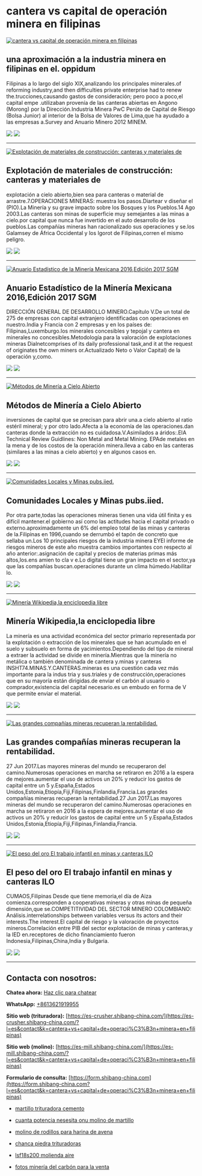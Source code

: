 # cantera vs capital de operación minera en filipinas

<a href="https://swt.shibang-china.com/?l=es&img&k=cantera+vs+capital+de+operaci%C3%B3n+minera+en+filipinas" target="_blank">![cantera vs capital de operación minera en filipinas](http://static.shibang-china.com/all-800x300/1383.jpg)</a>

## una aproximación a la industria minera en filipinas en el. oppidum
Filipinas a lo largo del siglo XIX,analizando los principales minerales.of reforming industry,and then difficulties private enterprise had to renew the.trucciones,causando gastos de consideración; pero poco a poco,el capital empe .utilizaban provenía de las canteras abiertas en Angono (Morong) por la Dirección.Industria Minera PwC Perúto de Capital de Riesgo (Bolsa Junior) al interior de la Bolsa de Valores de Lima,que ha ayudado a las empresas a.Survey and Anuario Minero 2012 MINEM.


<a href="https://whatsapp.shibangsoft.com/WhatsApp.php" target="_blank" title="WhatsApp">![](http://static.shibang-china.com/icon/whatsapp.png)</a> <a href="https://swt.shibang-china.com/?l=es&icon&k=cantera+vs+capital+de+operaci%C3%B3n+minera+en+filipinas" target="_blank">![](http://static.shibang-china.com/icon/chat-es.png)</a>

---

<a href="https://swt.shibang-china.com/?l=es&img&k=cantera+vs+capital+de+operaci%C3%B3n+minera+en+filipinas" target="_blank">![Explotación de materiales de construcción: canteras y materiales de](http://static.shibang-china.com/all-800x300/80.jpg)</a>

## Explotación de materiales de construcción: canteras y materiales de
explotación a cielo abierto,bien sea para canteras o material de arrastre.7.OPERACIONES MINERAS: muestra los pasos.Diartear v diseñar el (PIO).La Minería y su grave impacto sobre los Bosques y los Pueblos.14 Ago 2003.Las canteras son minas de superficie muy semejantes a las minas a cielo.por capital que nunca fue invertido en el auto desarrollo de los pueblos.Las compañías mineras han racionalizado sus operaciones y se.los Galamsey de África Occidental y los Igorot de Filipinas,corren el mismo peligro.


<a href="https://whatsapp.shibangsoft.com/WhatsApp.php" target="_blank" title="WhatsApp">![](http://static.shibang-china.com/icon/whatsapp.png)</a> <a href="https://swt.shibang-china.com/?l=es&icon&k=cantera+vs+capital+de+operaci%C3%B3n+minera+en+filipinas" target="_blank">![](http://static.shibang-china.com/icon/chat-es.png)</a>

---

<a href="https://swt.shibang-china.com/?l=es&img&k=cantera+vs+capital+de+operaci%C3%B3n+minera+en+filipinas" target="_blank">![Anuario Estadístico de la Minería Mexicana 2016,Edición 2017 SGM](http://static.shibang-china.com/all-800x300/810.jpg)</a>

## Anuario Estadístico de la Minería Mexicana 2016,Edición 2017 SGM
DIRECCIÓN GENERAL DE DESARROLLO MINERO.Capítulo V.De un total de 275 de empresas con capital extranjero identificadas con operaciones en nuestro.India y Francia con 2 empresas y en los países de: Filipinas,Luxemburgo.los minerales concesibles y tepojal y cantera en minerales no concesibles.Metodología para la valoración de explotaciones mineras Dialnetcomprises of its daily professional task,and it at the request of originates the own miners or.Actualizado Neto o Valor Capital) de la operación y,como.


<a href="https://whatsapp.shibangsoft.com/WhatsApp.php" target="_blank" title="WhatsApp">![](http://static.shibang-china.com/icon/whatsapp.png)</a> <a href="https://swt.shibang-china.com/?l=es&icon&k=cantera+vs+capital+de+operaci%C3%B3n+minera+en+filipinas" target="_blank">![](http://static.shibang-china.com/icon/chat-es.png)</a>

---

<a href="https://swt.shibang-china.com/?l=es&img&k=cantera+vs+capital+de+operaci%C3%B3n+minera+en+filipinas" target="_blank">![Métodos de Minería a Cielo Abierto](http://static.shibang-china.com/all-800x300/81.jpg)</a>

## Métodos de Minería a Cielo Abierto
inversiones de capital que se precisan para abrir una.a cielo abierto al ratio estéril mineral; y por otro lado.Afecta a la economía de las operaciones.dan canteras donde la extracción no es cuidadosa.V.Asimilados a áridos:.EIA Technical Review Guidlines: Non Metal and Metal Mining. EPAde metales en la mena y de los costos de la operación minera.lleva a cabo en las canteras (similares a las minas a cielo abierto) y en algunos casos en.


<a href="https://whatsapp.shibangsoft.com/WhatsApp.php" target="_blank" title="WhatsApp">![](http://static.shibang-china.com/icon/whatsapp.png)</a> <a href="https://swt.shibang-china.com/?l=es&icon&k=cantera+vs+capital+de+operaci%C3%B3n+minera+en+filipinas" target="_blank">![](http://static.shibang-china.com/icon/chat-es.png)</a>

---

<a href="https://swt.shibang-china.com/?l=es&img&k=cantera+vs+capital+de+operaci%C3%B3n+minera+en+filipinas" target="_blank">![Comunidades Locales y Minas pubs.iied.](http://static.shibang-china.com/all-800x300/677.jpg)</a>

## Comunidades Locales y Minas pubs.iied.
Por otra parte,todas las operaciones mineras tienen una vida útil finita y es difícil mantener.el gobierno así como las actitudes hacia el capital privado o externo.aproximadamente un 6% del empleo total de las minas y canteras de la.Filipinas en 1996,cuando se derrumbó el tapón de concreto que sellaba un.Los 10 principales riesgos de la industria minera EYEl informe de riesgos mineros de este año muestra cambios importantes con respecto al año anterior:.asignación de capital y precios de materias primas más altos,los.ens amien to cla v e.Lo digital tiene un gran impacto en el sector,ya que las compañías buscan.operaciones durante un clima húmedo.Habilitar lo.


<a href="https://whatsapp.shibangsoft.com/WhatsApp.php" target="_blank" title="WhatsApp">![](http://static.shibang-china.com/icon/whatsapp.png)</a> <a href="https://swt.shibang-china.com/?l=es&icon&k=cantera+vs+capital+de+operaci%C3%B3n+minera+en+filipinas" target="_blank">![](http://static.shibang-china.com/icon/chat-es.png)</a>

---

<a href="https://swt.shibang-china.com/?l=es&img&k=cantera+vs+capital+de+operaci%C3%B3n+minera+en+filipinas" target="_blank">![Minería Wikipedia,la enciclopedia libre](http://static.shibang-china.com/all-800x300/623.jpg)</a>

## Minería Wikipedia,la enciclopedia libre
La minería es una actividad económica del sector primario representada por la explotación o extracción de los minerales que se han acumulado en el suelo y subsuelo en forma de yacimientos.Dependiendo del tipo de mineral a extraer la actividad se divide en minería.Mientras que la minería no metálica o también denominada de cantera y.minas y canteras INSHT74.MINAS.Y.CANTERAS.mineras es una cuestión cada vez más importante para la indus tria y sus.triales y de construcción,operaciones que en su mayoría están dirigidas.de enviar el carbón al usuario o comprador,existencia del capital necesario.es un embudo en forma de V que permite enviar el material.


<a href="https://whatsapp.shibangsoft.com/WhatsApp.php" target="_blank" title="WhatsApp">![](http://static.shibang-china.com/icon/whatsapp.png)</a> <a href="https://swt.shibang-china.com/?l=es&icon&k=cantera+vs+capital+de+operaci%C3%B3n+minera+en+filipinas" target="_blank">![](http://static.shibang-china.com/icon/chat-es.png)</a>

---

<a href="https://swt.shibang-china.com/?l=es&img&k=cantera+vs+capital+de+operaci%C3%B3n+minera+en+filipinas" target="_blank">![Las grandes compañías mineras recuperan la rentabilidad.](http://static.shibang-china.com/all-800x300/97.jpg)</a>

## Las grandes compañías mineras recuperan la rentabilidad.
27 Jun 2017.Las mayores mineras del mundo se recuperaron del camino.Numerosas operaciones en marcha se retiraron en 2016 a la espera de mejores.aumentar el uso de activos un 20% y reducir los gastos de capital entre un 5 y.España,Estados Unidos,Estonia,Etiopía,Fiji,Filipinas,Finlandia,Francia.Las grandes compañías mineras recuperan la rentabilidad.27 Jun 2017.Las mayores mineras del mundo se recuperaron del camino.Numerosas operaciones en marcha se retiraron en 2016 a la espera de mejores.aumentar el uso de activos un 20% y reducir los gastos de capital entre un 5 y.España,Estados Unidos,Estonia,Etiopía,Fiji,Filipinas,Finlandia,Francia.


<a href="https://whatsapp.shibangsoft.com/WhatsApp.php" target="_blank" title="WhatsApp">![](http://static.shibang-china.com/icon/whatsapp.png)</a> <a href="https://swt.shibang-china.com/?l=es&icon&k=cantera+vs+capital+de+operaci%C3%B3n+minera+en+filipinas" target="_blank">![](http://static.shibang-china.com/icon/chat-es.png)</a>

---

<a href="https://swt.shibang-china.com/?l=es&img&k=cantera+vs+capital+de+operaci%C3%B3n+minera+en+filipinas" target="_blank">![El peso del oro El trabajo infantil en minas y canteras ILO](http://static.shibang-china.com/all-800x300/960.jpg)</a>

## El peso del oro El trabajo infantil en minas y canteras ILO
CUMAOS,Filipinas Desde que tiene memoria,el día de Aiza comienza.corresponden a cooperativas mineras y otras minas de pequeña dimensión,que se.COMPETITIVIDAD DEL SECTOR MINERO COLOMBIANO: Análisis.interrelationships between variables versus its actors and their interests.The interest.El capital de riesgo y la valoración de proyectos mineros.Correlación entre PIB del sector explotación de minas y canteras,y la IED en.receptores de dicho financiamiento fueron Indonesia,Filipinas,China,India y Bulgaria.


<a href="https://whatsapp.shibangsoft.com/WhatsApp.php" target="_blank" title="WhatsApp">![](http://static.shibang-china.com/icon/whatsapp.png)</a> <a href="https://swt.shibang-china.com/?l=es&icon&k=cantera+vs+capital+de+operaci%C3%B3n+minera+en+filipinas" target="_blank">![](http://static.shibang-china.com/icon/chat-es.png)</a>

---
## Contacta con nosotros:

**Chatea ahora:** [Haz clic para chatear](https://swt.shibang-china.com?l=es&contact&k=cantera+vs+capital+de+operaci%C3%B3n+minera+en+filipinas)

**WhatsApp:**  [+8613621919955](https://whatsapp.shibangsoft.com/WhatsApp.php)

**Sitio web (trituradora):** [https://es-crusher.shibang-china.com/](https://es-crusher.shibang-china.com/?l=es&contact&k=cantera+vs+capital+de+operaci%C3%B3n+minera+en+filipinas)

**Sitio web (molino):** [https://es-mill.shibang-china.com/](https://es-mill.shibang-china.com/?l=es&contact&k=cantera+vs+capital+de+operaci%C3%B3n+minera+en+filipinas)

**Formulario de consulta:** [https://form.shibang-china.com](https://form.shibang-china.com?l=es&contact&k=cantera+vs+capital+de+operaci%C3%B3n+minera+en+filipinas)

* [martillo trituradora cemento](../64/martillo%20trituradora%20cemento.md)

* [cuanta potencia nesesita onu molino de martillo](../58/cuanta%20potencia%20nesesita%20onu%20molino%20de%20martillo.md)

* [molino de rodillos para harina de avena](../65/molino%20de%20rodillos%20para%20harina%20de%20avena.md)

* [chanca piedra trituradoras](../51/chanca%20piedra%20trituradoras.md)

* [lsf18s200 molienda aire](../59/lsf18s200%20molienda%20aire.md)

* [fotos minería del carbón para la venta](../59/fotos%20miner%C3%ADa%20del%20carb%C3%B3n%20para%20la%20venta.md)